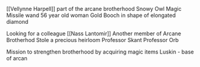 [[Vellynne Harpell]] part of the arcane brotherhood
Snowy Owl
Magic Missile wand
56 year old woman
Gold Booch in shape of elongated diamond

Looking for a colleague [[Nass Lantomir]]
Another member of Arcane Brotherhod
Stole a precious heirloom
Professor Skant
Professor Orb

Mission to strengthen brotherhood by acquiring magic items
Luskin - base of arcan